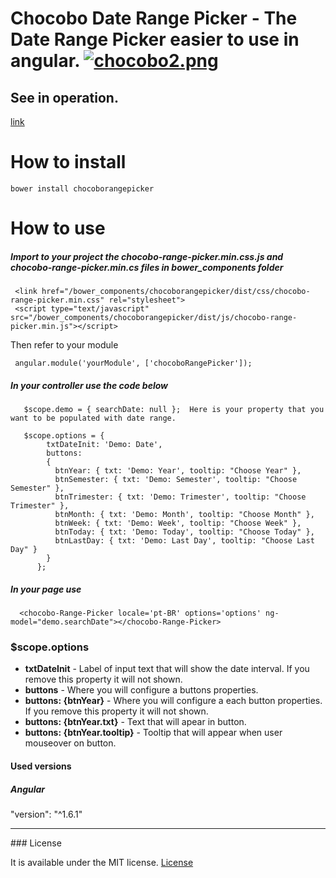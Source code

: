 # Chocobo Date Range Picker - The Date Range Picker easier to use in angular.  [![chocobo2.png](https://s23.postimg.org/9ihipgoej/chocobo2.png)](https://postimg.org/image/k5bbuvwjr/)

## See in operation.
[link](https://chocobo-date-range-picker.herokuapp.com/)

# How to install

```
bower install chocoborangepicker
```

# How to use

##### Import to your project the chocobo-range-picker.min.css.js and chocobo-range-picker.min.cs files in bower_components folder
```
 <link href="/bower_components/chocoborangepicker/dist/css/chocobo-range-picker.min.css" rel="stylesheet">
 <script type="text/javascript" src="/bower_components/chocoborangepicker/dist/js/chocobo-range-picker.min.js"></script>
```
 
 Then refer to your module
```
 angular.module('yourModule', ['chocoboRangePicker']);
```
 

##### In your controller use the code below
 
 
```
   $scope.demo = { searchDate: null };  Here is your property that you want to be populated with date range.
   
   $scope.options = {
        txtDateInit: 'Demo: Date',
        buttons:
        {
          btnYear: { txt: 'Demo: Year', tooltip: "Choose Year" },
          btnSemester: { txt: 'Demo: Semester', tooltip: "Choose Semester" },
          btnTrimester: { txt: 'Demo: Trimester', tooltip: "Choose Trimester" },
          btnMonth: { txt: 'Demo: Month', tooltip: "Choose Month" },
          btnWeek: { txt: 'Demo: Week', tooltip: "Choose Week" },
          btnToday: { txt: 'Demo: Today', tooltip: "Choose Today" },
          btnLastDay: { txt: 'Demo: Last Day', tooltip: "Choose Last Day" }
        }
      };
```
 
##### In your page use

```
  <chocobo-Range-Picker locale='pt-BR' options='options' ng-model="demo.searchDate"></chocobo-Range-Picker>
```

### $scope.options
<ul>
<li><b>txtDateInit</b> - Label of input text that will show the date interval. If you remove this property it will not shown.</li>
<li><b>buttons</b> - Where you will configure a buttons properties.</li>
<li><b>buttons: {btnYear}</b> - Where you will configure a each button properties. If you remove this property it will not shown.</li>
<li><b>buttons: {btnYear.txt}</b> - Text that will apear in button.</li>
<li><b>buttons: {btnYear.tooltip}</b> - Tooltip that will appear when user mouseover on button.</li>
</ul>
 
 
#### Used versions

##### Angular
"version": "^1.6.1"
<hr>
### License

It is available under the MIT license.
[License](https://opensource.org/licenses/mit-license.php)
